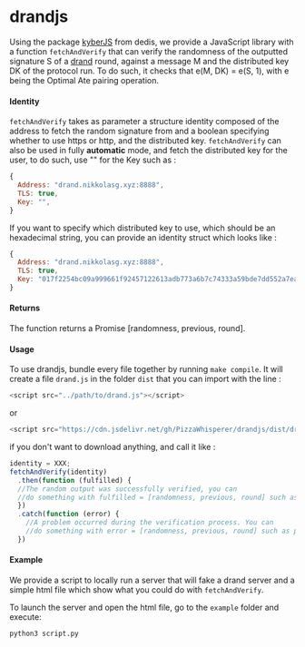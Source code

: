 # drandjs

Using the package [kyberJS](https://github.com/dedis/cothority/tree/master/external/js/kyber) from dedis, we provide a JavaScript library with a function `fetchAndVerify` that can verify the randomness of the outputted signature S of a [drand](https://github.com/dedis/drand) round, against a message M and the distributed key DK of the protocol run. To do such, it checks that e(M, DK) = e(S, 1), with e being the Optimal Ate pairing operation.

#### Identity
`fetchAndVerify` takes as parameter a structure identity composed of the address to fetch the random signature from and a boolean specifying whether to use https or http, and the distributed key.
`fetchAndVerify` can also be used in fully **automatic** mode, and fetch the distributed key for the user, to do such, use "" for the Key such as :
```javascript
{
  Address: "drand.nikkolasg.xyz:8888",
  TLS: true,
  Key: "",
}
```

If you want to specify which distributed key to use, which should be an hexadecimal string, you can provide an identity struct which looks like :
```javascript
{
  Address: "drand.nikkolasg.xyz:8888",
  TLS: true,
  Key: "017f2254bc09a999661f92457122613adb773a6b7c74333a59bde7dd552a7eac2a79263bb6fb1f3840218f3181218b952e2af35be09edaee66566b458c92609f7571e8bb519c9109055b84f392c9e84f5bb828f988ce0423ce708be1dcf808d9cc63a610352b504115ee38bc23dd259e88a5d1221d53e45c9520be9b601fb4f578",
}
```

#### Returns
The function returns a Promise [randomness, previous, round].
#### Usage

To use drandjs, bundle every file together by running `make compile`. It will create a file `drand.js` in the folder `dist` that you can import with the line :
```javascript
<script src="../path/to/drand.js"></script>
```
or
```javascript
<script src="https://cdn.jsdelivr.net/gh/PizzaWhisperer/drandjs/dist/drand.js"></script>
```
if you don't want to download anything, and call it like :
```javascript
identity = XXX;
fetchAndVerify(identity)
  .then(function (fulfilled) {
  //The random output was successfully verified, you can
  //do something with fulfilled = [randomness, previous, round] such as printing it.
  })
  .catch(function (error) {
    //A problem occurred during the verification process. You can
    //do something with error = [randomness, previous, round] such as printing it.
  })
```

#### Example

We provide a script to locally run a server that will fake a drand server and a simple html file which show what you could do with `fetchAndVerify`.

To launch the server and open the html file, go to the `example` folder and execute:
```bash
python3 script.py
```
